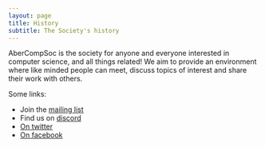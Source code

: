 ```yaml
---
layout: page
title: History
subtitle: The Society's history
---
```


AberCompSoc is the society for anyone and everyone interested in computer
science, and all things related! We aim to provide an environment 
where like minded people can meet, discuss topics of interest and share their work
with others.

Some links:

- Join the [mailing list](https://groups.google.com/forum/#!forum/abercompsoc)
- Find us on [discord](https://discord.gg/3mxCSqj8pK)
- [On twitter](https://twitter.com/abercompsoc)
- [On facebook](https://www.facebook.com/groups/AberCompSoc/)


